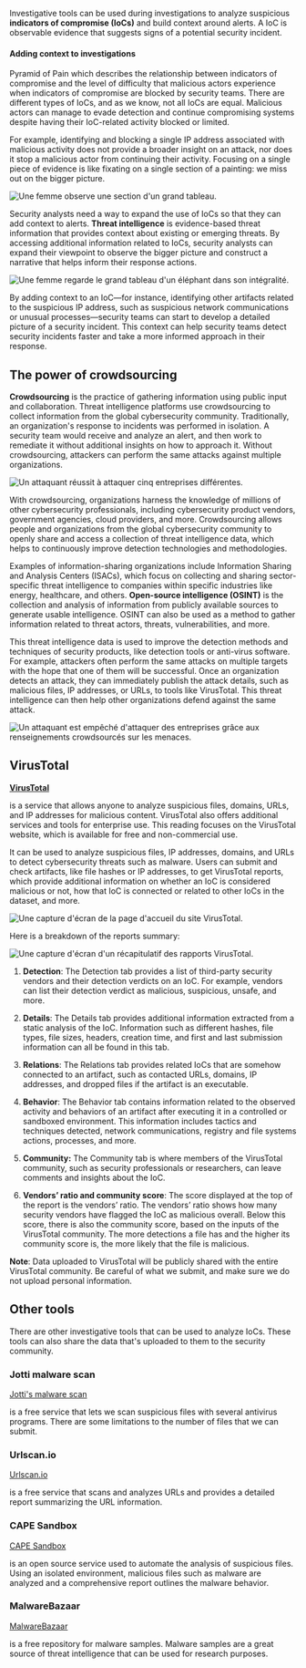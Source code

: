Investigative tools can be used during investigations to analyze suspicious **indicators of compromise (IoCs)** and build context around alerts. A IoC is observable evidence that suggests signs of a potential security incident.

#### Adding context to investigations

Pyramid of Pain which describes the relationship between indicators of compromise and the level of difficulty that malicious actors experience when indicators of compromise are blocked by security teams. There are different types of IoCs, and as we know, not all IoCs are equal. Malicious actors can manage to evade detection and continue compromising systems despite having their IoC-related activity blocked or limited.

For example, identifying and blocking a single IP address associated with malicious activity does not provide a broader insight on an attack, nor does it stop a malicious actor from continuing their activity. Focusing on a single piece of evidence is like fixating on a single section of a painting: we miss out on the bigger picture.

![Une femme observe une section d'un grand tableau.](https://d3c33hcgiwev3.cloudfront.net/imageAssetProxy.v1/cii_FTSJTp6T9MiUON3QYw_55d2b729f5dc4eac883a774014823de1_umg_H4AHltqDZ8JXSzqzziTdQQhQQ2nidz2cvkE8wZiIG--TeOBj7WiA5pmKthEgHFrySvUi_inxWJXUVjq6TNB-CntB5QPRzlPylsNHvBlZpcvl_g5sDRygyhAjqwSOnTkfTYowlJs1zbxctSDaHcQ?expiry=1695254400000&hmac=OMau1dHLbZC1EZ9fb92rsK1Oc7b7YtZayNagTd66Cyw)

Security analysts need a way to expand the use of IoCs so that they can add context to alerts. **Threat intelligence** is evidence-based threat information that provides context about existing or emerging threats. By accessing additional information related to IoCs, security analysts can expand their viewpoint to observe the bigger picture and construct a narrative that helps inform their response actions. 

![Une femme regarde le grand tableau d'un éléphant dans son intégralité.](https://d3c33hcgiwev3.cloudfront.net/imageAssetProxy.v1/NJZv0wovQSKtj9HDjsy_vw_a51597ca2f20481289849bf159c222e1_wq21GsJyPvGERPn-NTfkl9XOMS4dtFHHIBl60TkZsaXBdXxsMfARzwbEQ9_S3iut7w-W4fIUikrnjtC2UvMIADqN0yxD8tnz4SNtJLbA_zpo_ZrEvDiCuU6kWJ3cAT1hfHGU526P9qhzGl6X02sjgNY?expiry=1695254400000&hmac=74pYzfFZw2zEEAfplxjQ5tabXgK9e_cTZ0gtuVXDm_I)

By adding context to an IoC—for instance, identifying other artifacts related to the suspicious IP address, such as suspicious network communications or unusual processes—security teams can start to develop a detailed picture of a security incident. This context can help security teams detect security incidents faster and take a more informed approach in their response.

## The power of crowdsourcing

**Crowdsourcing** is the practice of gathering information using public input and collaboration. Threat intelligence platforms use crowdsourcing to collect information from the global cybersecurity community. Traditionally, an organization's response to incidents was performed in isolation. A security team would receive and analyze an alert, and then work to remediate it without additional insights on how to approach it. Without crowdsourcing, attackers can perform the same attacks against multiple organizations.

![Un attaquant réussit à attaquer cinq entreprises différentes.](https://d3c33hcgiwev3.cloudfront.net/imageAssetProxy.v1/hRQbqDNHSkWbZJMfxaNsQw_21e96120d16f4940839edd5b7d5454e1_davTkHHUevx1nYpQaSF7v_WTPPgga12ByDGjdKWVjVBG9OU_lTX-SZnh7EPzFgdBcYskWLQDmVMZOEgyBuXhbrSha86C_Xu_XraeZ4oLHmGOJWhoF4Omr3AbMQf1VwiLgDkohnH-VVSPb48HB46dQp8?expiry=1695254400000&hmac=0BYnor6oSYMAyqn0klJz-yiM9dovsY7qBJKzyR3oZus)

With crowdsourcing, organizations harness the knowledge of millions of other cybersecurity professionals, including cybersecurity product vendors, government agencies, cloud providers, and more. Crowdsourcing allows people and organizations from the global cybersecurity community to openly share and access a collection of threat intelligence data, which helps to continuously improve detection technologies and methodologies. 

Examples of information-sharing organizations include Information Sharing and Analysis Centers (ISACs), which focus on collecting and sharing sector-specific threat intelligence to companies within specific industries like energy, healthcare, and others. **Open-source intelligence (OSINT)** is the collection and analysis of information from publicly available sources to generate usable intelligence. OSINT can also be used as a method to gather information related to threat actors, threats, vulnerabilities, and more.

This threat intelligence data is used to improve the detection methods and techniques of security products, like detection tools or anti-virus software. For example, attackers often perform the same attacks on multiple targets with the hope that one of them will be successful. Once an organization detects an attack, they can immediately publish the attack details, such as malicious files, IP addresses, or URLs, to tools like VirusTotal. This threat intelligence can then help other organizations defend against the same attack.

![Un attaquant est empêché d'attaquer des entreprises grâce aux renseignements crowdsourcés sur les menaces.](https://d3c33hcgiwev3.cloudfront.net/imageAssetProxy.v1/4nnwqdjMQzmT291E0-hPWA_09adff26a39c40f9aa26ae06cec198e1_ZeTn34K0Nort9Mm0C7fqubtvfqcK_MniMrjOEZoaNou8UKl9Nc-fp48EETQmm6sJk9SvT1TPcTBN8n53R9EoUbx3LvUPg3SJ1GjXead03Pl1tx1y_bQ7Lfurjsu4FQwCwLcQev81ZUm_YLGQ1v4VAFY?expiry=1695254400000&hmac=9nNId7uuF1xtXBy8YE0YthxraSwyLYD8UFpQXk2vebI)

## VirusTotal 

[**VirusTotal**](https://www.virustotal.com/gui/home)

is a service that allows anyone to analyze suspicious files, domains, URLs, and IP addresses for malicious content. VirusTotal also offers additional services and tools for enterprise use. This reading focuses on the VirusTotal website, which is available for free and non-commercial use.

It can be used to analyze suspicious files, IP addresses, domains, and URLs to detect cybersecurity threats such as malware. Users can submit and check artifacts, like file hashes or IP addresses, to get VirusTotal reports, which provide additional information on whether an IoC is considered malicious or not, how that IoC is connected or related to other IoCs in the dataset, and more.

![Une capture d'écran de la page d'accueil du site VirusTotal.](https://d3c33hcgiwev3.cloudfront.net/imageAssetProxy.v1/OGF9XULpS4yRE9XWp0_5Ww_28f373819aa5487080f345ee10ed36e1_2UzPkWUVrcbKDLApq0CPB33OaJOORTO260rs4umcRJK6f09s9wrvwlEyczfwmAjHJp34gLdnvhGcz3WYmdSFzV5BRUscBCjBtePStKAA3S_481ILEM_X1AmmoLNi97lkerAtOcFrOuP2K5PT-QGGJ3Q?expiry=1695254400000&hmac=0DYHrPM9-z1TPqiVXl16qaPr3jdTycYEO_f825HDsTE)

Here is a breakdown of the reports summary:

![Une capture d'écran d'un récapitulatif des rapports VirusTotal.](https://d3c33hcgiwev3.cloudfront.net/imageAssetProxy.v1/G6lzkoezTH--0Ly1-t-gyA_bf5046e9968f4a33b881b46561b750f1_CS_R-129_VirusTotal-reports.png?expiry=1695254400000&hmac=KlNix3t0ORFf6sUg8B-Oz5Xg1qtRcvFAfZct3znimeM)

1. **Detection**: The Detection tab provides a list of third-party security vendors and their detection verdicts on an IoC. For example, vendors can list their detection verdict as malicious, suspicious, unsafe, and more.
    
2. **Details**: The Details tab provides additional information extracted from a static analysis of the IoC. Information such as different hashes, file types, file sizes, headers, creation time, and first and last submission information can all be found in this tab.
    
3. **Relations**: The Relations tab provides related IoCs that are somehow connected to an artifact, such as contacted URLs, domains, IP addresses, and dropped files if the artifact is an executable.
    
4. **Behavior**: The Behavior tab contains information related to the observed activity and behaviors of an artifact after executing it in a controlled or sandboxed environment. This information includes tactics and techniques detected, network communications, registry and file systems actions, processes, and more.
    
5. **Community:** The Community tab is where members of the VirusTotal community, such as security professionals or researchers, can leave comments and insights about the IoC.
    
6. **Vendors’ ratio and community score**: The score displayed at the top of the report is the vendors’ ratio. The vendors’ ratio shows how many security vendors have flagged the IoC as malicious overall. Below this score, there is also the community score, based on the inputs of the VirusTotal community. The more detections a file has and the higher its community score is, the more likely that the file is malicious.
    

**Note**: Data uploaded to VirusTotal will be publicly shared with the entire VirusTotal community. Be careful of what we submit, and make sure we do not upload personal information.

## Other tools

There are other investigative tools that can be used to analyze IoCs. These tools can also share the data that's uploaded to them to the security community.

### **Jotti malware scan**

[Jotti's malware scan](https://virusscan.jotti.org/)

is a free service that lets we scan suspicious files with several antivirus programs. There are some limitations to the number of files that we can submit. 

### **Urlscan.io**

[Urlscan.io](https://urlscan.io/)

is a free service that scans and analyzes URLs and provides a detailed report summarizing the URL information.

### **CAPE Sandbox**

[CAPE Sandbox](https://capesandbox.com/analysis/)

is an open source service used to automate the analysis of suspicious files. Using an isolated environment, malicious files such as malware are analyzed and a comprehensive report outlines the malware behavior.

### **MalwareBazaar**

[MalwareBazaar](https://bazaar.abuse.ch/browse/)

is a free repository for malware samples. Malware samples are a great source of threat intelligence that can be used for research purposes.
